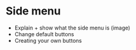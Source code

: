 # Side menu

- Explain + show what the side menu is (image)
- Change default buttons
- Creating your own buttons
